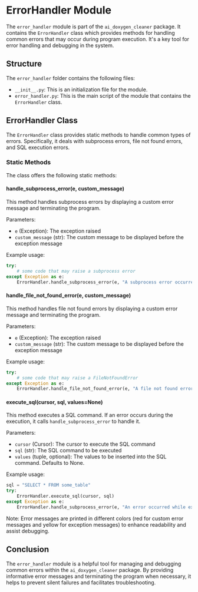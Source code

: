 # ErrorHandler Module

The `error_handler` module is part of the `ai_doxygen_cleaner` package. It contains the 
`ErrorHandler` class which provides methods for handling common errors that may occur 
during program execution. It's a key tool for error handling and debugging in the system.

## Structure

The `error_handler` folder contains the following files:

- `__init__.py`: This is an initialization file for the module.
- `error_handler.py`: This is the main script of the module that contains the `ErrorHandler` class.

## ErrorHandler Class

The `ErrorHandler` class provides static methods to handle common types of errors. 
Specifically, it deals with subprocess errors, file not found errors, and SQL execution errors.

### Static Methods

The class offers the following static methods:

#### handle_subprocess_error(e, custom_message)

This method handles subprocess errors by displaying a custom error message 
and terminating the program.

Parameters:
- `e` (Exception): The exception raised
- `custom_message` (str): The custom message to be displayed before the 
exception message

Example usage:
```python
try:
    # some code that may raise a subprocess error
except Exception as e:
    ErrorHandler.handle_subprocess_error(e, "A subprocess error occurred.")
```

#### handle_file_not_found_error(e, custom_message)

This method handles file not found errors by displaying 
a custom error message and terminating the program.

Parameters:
- `e` (Exception): The exception raised
- `custom_message` (str): The custom message to be 
displayed before the exception message

Example usage:
```python
try:
    # some code that may raise a FileNotFoundError
except Exception as e:
    ErrorHandler.handle_file_not_found_error(e, "A file not found error occurred.")
```

#### execute_sql(cursor, sql, values=None)

This method executes a SQL command. If an error occurs 
during the execution, it calls `handle_subprocess_error` to handle it.

Parameters:
- `cursor` (Cursor): The cursor to execute the SQL command
- `sql` (str): The SQL command to be executed
- `values` (tuple, optional): The values to be inserted 
into the SQL command. Defaults to None.

Example usage:
```python
sql = "SELECT * FROM some_table"
try:
    ErrorHandler.execute_sql(cursor, sql)
except Exception as e:
    ErrorHandler.handle_subprocess_error(e, "An error occurred while executing SQL command.")
```
Note: Error messages are printed in different colors (red for 
custom error messages and yellow for exception messages) 
to enhance readability and assist debugging.

## Conclusion

The `error_handler` module is a helpful tool for managing and 
debugging common errors within the `ai_doxygen_cleaner` package. 
By providing informative error messages and terminating the program 
when necessary, it helps to prevent silent failures and facilitates troubleshooting.